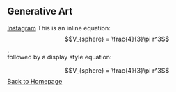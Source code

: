 <script
  src="https://cdn.mathjax.org/mathjax/latest/MathJax.js?config=TeX-AMS-MML_HTMLorMML"
  type="text/javascript">
</script> 

## Generative Art
[Instagram](https://www.instagram.com/openjv92/)
This is an inline equation: $$V_{sphere} = \frac{4}{3}\pi r^3$$,<br>
followed by a display style equation:

$$V_{sphere} = \frac{4}{3}\pi r^3$$
[Back to Homepage](/README.md)
